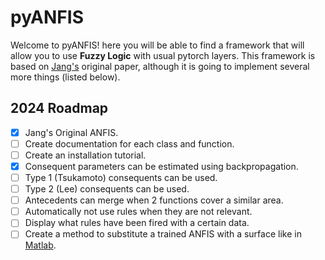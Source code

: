 # pyANFIS

Welcome to pyANFIS! here you will be able to find a framework that will allow you to use **Fuzzy Logic** with usual pytorch layers.
This framework is based on [Jang's](https://www.researchgate.net/publication/3113825_ANFIS_Adaptive-Network-based_Fuzzy_Inference_System?enrichId=rgreq-15825cac70a3ae795992310484420cab-XXX&enrichSource=Y292ZXJQYWdlOzMxMTM4MjU7QVM6MTU5MDc1MDY1MTQ3MzkyQDE0MTQ5Mzc4NTk3MzI%3D&el=1_x_2&_esc=publicationCoverPdf) original paper, although it is going to implement several more things (listed below).

## 2024 Roadmap

- [x] Jang's Original ANFIS.
- [ ] Create documentation for each class and function.
- [ ] Create an installation tutorial.
- [x] Consequent parameters can be estimated using backpropagation.
- [ ] Type 1 (Tsukamoto) consequents can be used.
- [ ] Type 2 (Lee) consequents can be used.
- [ ] Antecedents can merge when 2 functions cover a similar area.
- [ ] Automatically not use rules when they are not relevant.
- [ ] Display what rules have been fired with a certain data.
- [ ] Create a method to substitute a trained ANFIS with a surface like in [Matlab](https://www.mathworks.com/help/fuzzy/genfis.html#d126e35957).